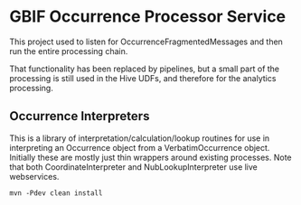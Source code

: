 # GBIF Occurrence Processor Service

This project used to listen for OccurrenceFragmentedMessages and then run the entire processing chain.

That functionality has been replaced by pipelines, but a small part of the processing is still used in the Hive UDFs,
and therefore for the analytics processing.

## Occurrence Interpreters

This is a library of interpretation/calculation/lookup routines for use in interpreting an Occurrence object from
a VerbatimOccurrence object.  Initially these are mostly just thin wrappers around existing processes. Note that
both CoordinateInterpreter and NubLookupInterpreter use live webservices.

````mvn -Pdev clean install````

